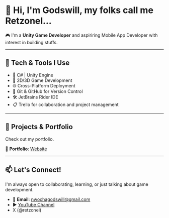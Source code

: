 # 👋 Hi, I'm Godswill, my folks call me Retzonel...

🎮 I'm a **Unity Game Developer** and aspiriring Mobile App Developer with interest in building stuffs.

---

## 🔧 Tech & Tools I Use

- 🧠 C# | Unity Engine  
- 🎨 2D/3D Game Development  
- 🌐 Cross-Platform Deployment  
- 🧪 Git & GitHub for Version Control  
- 🛠️ JetBrains Rider IDE  
- 📋 Trello for collaboration and project management  

---

## 🚀 Projects & Portfolio

Check out my portfolio.

🔗 **Portfolio**: [Website](retzonel.netlify.app)  

---

## 📫 Let's Connect!

I'm always open to collaborating, learning, or just talking about game development.

- 📧 **Email**: nwochagodswill@gmail.com
- ▶️ [YouTube Channel](https://www.youtube.com/@retzonel)
- X (@retzonel)

